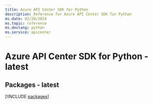 ```yaml
---
title: Azure API Center SDK for Python
description: Reference for Azure API Center SDK for Python
ms.date: 02/28/2024
ms.topic: reference
ms.devlang: python
ms.service: apicenter
---
```

# Azure API Center SDK for Python - latest
## Packages - latest
[!INCLUDE [packages](api-center-index.md)]